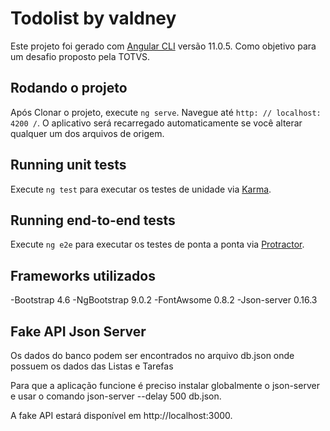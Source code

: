 # Todolist by valdney

Este projeto foi gerado com [Angular CLI](https://github.com/angular/angular-cli) versão 11.0.5. Como objetivo para um desafio proposto pela TOTVS.

## Rodando o projeto

Após Clonar o projeto, execute `ng serve`. Navegue até `http: // localhost: 4200 /`. O aplicativo será recarregado automaticamente se você alterar qualquer um dos arquivos de origem.

## Running unit tests

Execute `ng test` para executar os testes de unidade via [Karma](https://karma-runner.github.io).

## Running end-to-end tests

Execute `ng e2e` para executar os testes de ponta a ponta via [Protractor](http://www.protractortest.org/).

## Frameworks utilizados

-Bootstrap 4.6
-NgBootstrap 9.0.2
-FontAwsome 0.8.2
-Json-server 0.16.3

## Fake API Json Server

Os dados do banco podem ser encontrados no arquivo db.json onde possuem os dados das Listas e Tarefas

Para que a aplicação funcione é preciso instalar globalmente o json-server e usar o comando json-server --delay 500 db.json.

A fake API estará disponível em http://localhost:3000.
